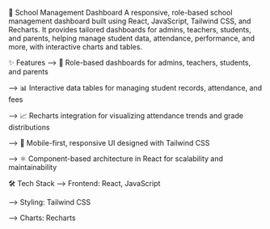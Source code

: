 🚀 School Management Dashboard
A responsive, role-based school management dashboard built using React, JavaScript, Tailwind CSS, and Recharts.
It provides tailored dashboards for admins, teachers, students, and parents, helping manage student data, attendance, performance, and more, with interactive charts and tables.

✨ Features
--> 🔑 Role-based dashboards for admins, teachers, students, and parents

--> 📊 Interactive data tables for managing student records, attendance, and fees

--> 📈 Recharts integration for visualizing attendance trends and grade distributions

--> 📱 Mobile-first, responsive UI designed with Tailwind CSS

--> ⚛️ Component-based architecture in React for scalability and maintainability

🛠 Tech Stack
--> Frontend: React, JavaScript

--> Styling: Tailwind CSS

--> Charts: Recharts

